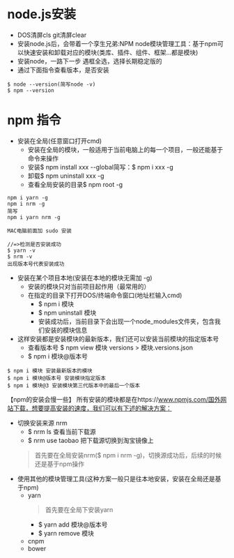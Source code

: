 # node.js安装
+ DOS清屏cls git清屏clear
+ 安装node.js后，会带着一个孪生兄弟:NPM  node模块管理工具：基于npm可以快速安装和卸载对应的模块(类库、插件、组件、框架...都是模块)
+ 安装node，一路下一步 遇框全选，选择长期稳定版的
+ 通过下面指令查看版本，是否安装
```
$ node --version(简写node -v)
$ npm --version
```
# npm 指令
+ 安装在全局(任意窗口打开cmd)
   + 安装在全局的模块，一般适用于当前电脑上的每一个项目，一般还能基于命令来操作
   + 安装$ npm install xxx --global简写：$ npm i xxx -g
   + 卸载$ npm uninstall xxx -g 
   + 查看全局安装的目录$ npm root -g
```
npm i yarn -g
npm i nrm -g
简写
npm i yarn nrm -g

MAC电脑前面加 sudo 安装

//=>检测是否安装成功
$ yarn -v
$ nrm -v
出现版本号代表安装成功
```
+ 安装在某个项目本地(安装在本地的模块无需加 -g)
   + 安装的模块只对当前项目起作用（最常用的）
   + 在指定的目录下打开DOS/终端命令窗口(地址栏输入cmd)
      + $ npm i 模块
      + $ npm uninstall 模块
      + 安装成功后，当前目录下会出现一个node_modules文件夹，包含我们安装的模块信息
+ 这样安装都是安装模块的最新版本，我们还可以安装当前模块的指定版本号
   + 查看版本号 $ npm view 模块 versions > 模块.versions.json
   + $ npm i 模块@版本号
```
$ npm i 模块 安装最新版本的模块
$ npm i 模块@版本号 安装模块指定版本
$ npm i 模块@3 安装模块第三代版本中的最后一个版本
```

【npm的安装会慢一些】
所有安装的模块都是在https://www.npmjs.com/国外网站下载，想要提高安装的速度，我们可以有下述的解决方案：
+ 切换安装来源  nrm
   + $ nrm ls 查看当前下载源
   + $ nrm use taobao 把下载源切换到淘宝镜像上
   > 首先要在全局安装nrm($ npm i nrm -g)，切换源成功后，后续的时候还是基于npm操作
+ 使用其他的模块管理工具(这种方案一般只是往本地安装，安装在全局还是基于npm)
   + yarn
      >首先要在全局下安装yarn
      + $ yarn add 模块@版本号
      + $ yarn remove 模块 
   + cnpm
   + bower